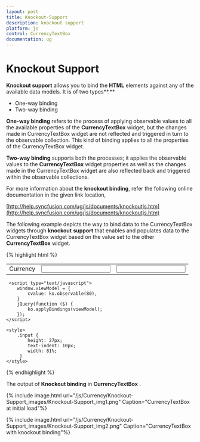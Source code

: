 ```yaml
---
layout: post
title: Knockout-Support
description: knockout support
platform: js
control: CurrencyTextBox  
documentation: ug
---
```


# Knockout Support

**Knockout support** allows you to bind the **HTML** elements against any of the available data models. It is of two types**.**

* One-way binding
* Two-way binding

**One-way binding** refers to the process of applying observable values to all the available properties of the **CurrencyTextBox** widget, but the changes made in CurrencyTextBox widget are not reflected and triggered in turn to the observable collection. This kind of binding applies to all the properties of the CurrencyTextBox widget.

**Two-way binding** supports both the processes; it applies the observable values to the **CurrencyTextBox** widget properties as well as the changes made in the CurrencyTextBox widget are also reflected back and triggered within the observable collections. 

For more information about the **knockout binding**, refer the following online documentation in the given link location,

[http://help.syncfusion.com/ug/js/documents/knockoutjs.htm](http://help.syncfusion.com/ug/js/documents/knockoutjs.htm)

The following example depicts the way to bind data to the CurrencyTextBox widgets through **knockout** **support** that enables and populates data to the CurrencyTextBox widget based on the value set to the other **CurrencyTextBox** widget.

{% highlight html %}


<!DOCTYPE html>
<html xmlns="http://www.w3.org/1999/xhtml">
<head>
    <title></title>
    <link href="http://cdn.syncfusion.com/{{ site.releaseversion }}/js/web/flat-azure/ej.web.all.min.css" rel="stylesheet" />
    <script src="http://cdn.syncfusion.com/js/assets/external/jquery-1.10.2.min.js"></script>
    <script src="http://cdn.syncfusion.com/js/assets/external/jquery.globalize.min.js"> </script>
    <script src="http://cdn.syncfusion.com/js/assets/external/jquery.easing.1.3.min.js"> </script>
    <script src="http://cdn.syncfusion.com/js/assets/external/knockout.min.js"></script>
    <script src="http://cdn.syncfusion.com/{{ site.releaseversion }}/js/web/ej.web.all.min.js"> </script>
    <script src="http://cdn.syncfusion.com/{{ site.releaseversion }}/js/ej.widget.ko.min.js"></script>

</head>
<body>
    <div id="center">
        <table cellpadding="10">
            <tbody>
                <tr>
                    <td>
                        <label for="currency">Currency</label>
                    </td>
                    <td>
                        <input id="currency" type="text" data-bind="ejCurrencyTextbox: { value: cvalue }" />
                    </td>
                    <td>
                        <input type="text" class="input ejinputtext" data-bind="value: cvalue" />
                    </td>
                </tr>
            </tbody>
        </table>
    </div>
    
     <script type="text/javascript">  
        window.viewModel = {
            cvalue: ko.observable(80),
        }
        jQuery(function ($) {
            ko.applyBindings(viewModel);
        });
    </script> 
    
    <style>
        .input {
            height: 27px;
            text-indent: 10px;
            width: 81%;
         }
    </style>
</body>
</html>


{% endhighlight %}





The output of **Knockout binding** in **CurrencyTextBox** .



{% include image.html url="/js/Currency/Knockout-Support_images/Knockout-Support_img1.png" Caption="CurrencyTextBox at initial load"%}



{% include image.html url="/js/Currency/Knockout-Support_images/Knockout-Support_img2.png" Caption="CurrencyTextBox with knockout binding"%}

